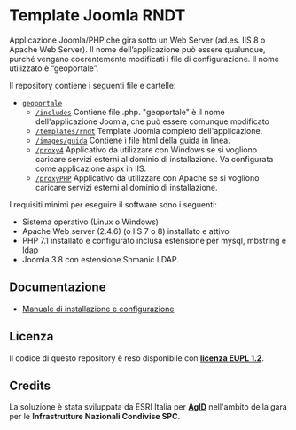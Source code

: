 # Template Joomla RNDT

Applicazione Joomla/PHP che gira sotto un Web Server (ad.es. IIS 8 o Apache Web Server). Il nome dell’applicazione può essere qualunque, purché vengano coerentemente modificati i file di configurazione. Il nome utilizzato è “geoportale”.

Il repository contiene i seguenti file e cartelle:

- [```geoportale```](geoportale)
  - [```/includes```](geoportale/includes)
    Contiene file .php. &quot;geoportale&quot; è il nome dell&#39;applicazione Joomla, che può essere comunque modificato
  - [```/templates/rndt```](geoportale/templates/rndt)
    Template Joomla completo dell&#39;applicazione.
  - [```/images/guida```](geoportale/images/guida)
    Contiene i file html della guida in linea.
  - [```/proxy4```](geoportale/proxy4)
    Applicativo da utilizzare con Windows se si vogliono caricare servizi esterni al dominio di installazione. Va configurata come applicazione aspx in IIS.
  - [```/proxyPHP```](geoportale/proxyPHP)
    Applicativo da utilizzare con Apache se si vogliono caricare servizi esterni al dominio di installazione.
    
I requisiti minimi per eseguire il software sono i seguenti:

- Sistema operativo (Linux o Windows)
- Apache Web server (2.4.6) (o IIS 7 o 8) installato e attivo
- PHP 7.1 installato e configurato inclusa estensione per mysql, mbstring e ldap
- Joomla 3.8 con estensione Shmanic LDAP.

## Documentazione

- [Manuale di installazione e configurazione](documentation/manuale-installazione.md)

## Licenza

Il codice di questo repository è reso disponibile con [**licenza EUPL 1.2**](LICENSE).

## Credits

La soluzione è stata sviluppata da ESRI Italia per [**AgID**](https://agid.gov.it/) nell'ambito della gara per le **Infrastrutture Nazionali Condivise SPC**.
